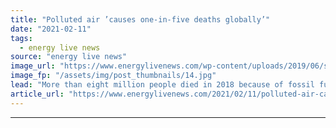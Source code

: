 ```yaml
---
title: "Polluted air ’causes one-in-five deaths globally’"
date: "2021-02-11"
tags: 
  - energy live news
source: "energy live news"
image_url: "https://www.energylivenews.com/wp-content/uploads/2019/06/shutterstock_69393370.jpg"
image_fp: "/assets/img/post_thumbnails/14.jpg"
lead: "More than eight million people died in 2018 because of fossil fuel pollution, new study finds"
article_url: "https://www.energylivenews.com/2021/02/11/polluted-air-causes-one-in-five-deaths-globally/"
---
```


---
